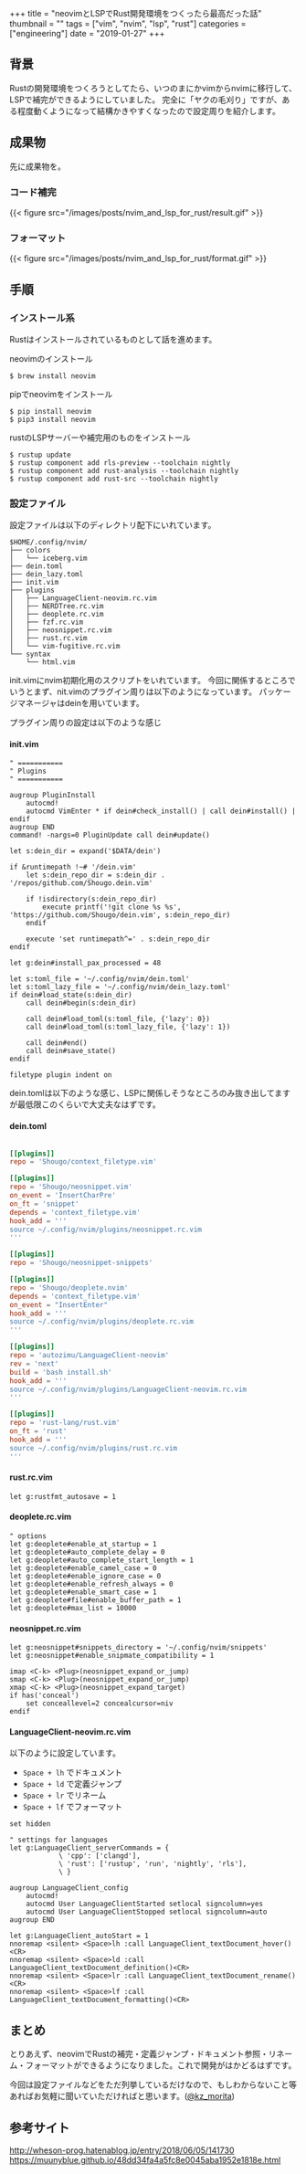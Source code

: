 +++
title = "neovimとLSPでRust開発環境をつくったら最高だった話"
thumbnail = ""
tags = ["vim", "nvim", "lsp", "rust"]
categories = ["engineering"]
date = "2019-01-27"
+++

## 背景

Rustの開発環境をつくろうとしてたら、いつのまにかvimからnvimに移行して、LSPで補完ができるようにしていました。
完全に「ヤクの毛刈り」ですが、ある程度動くようになって結構かきやすくなったので設定周りを紹介します。

## 成果物

先に成果物を。

### コード補完

{{< figure src="/images/posts/nvim_and_lsp_for_rust/result.gif" >}}

### フォーマット

{{< figure src="/images/posts/nvim_and_lsp_for_rust/format.gif" >}}

## 手順

### インストール系

Rustはインストールされているものとして話を進めます。

neovimのインストール

```
$ brew install neovim
```

pipでneovimをインストール

```
$ pip install neovim
$ pip3 install neovim
```

rustのLSPサーバーや補完用のものをインストール

```
$ rustup update
$ rustup component add rls-preview --toolchain nightly
$ rustup component add rust-analysis --toolchain nightly
$ rustup component add rust-src --toolchain nightly
```

### 設定ファイル

設定ファイルは以下のディレクトリ配下にいれています。

```
$HOME/.config/nvim/
├── colors
│   └── iceberg.vim
├── dein.toml
├── dein_lazy.toml
├── init.vim
├── plugins
│   ├── LanguageClient-neovim.rc.vim
│   ├── NERDTree.rc.vim
│   ├── deoplete.rc.vim
│   ├── fzf.rc.vim
│   ├── neosnippet.rc.vim
│   ├── rust.rc.vim
│   └── vim-fugitive.rc.vim
└── syntax
    └── html.vim
```

init.vimにnvim初期化用のスクリプトをいれています。
今回に関係するところでいうとまず、nit.vimのプラグイン周りは以下のようになっています。
パッケージマネージャはdeinを用いています。

プラグイン周りの設定は以下のような感じ

#### init.vim
```vim
" ===========
" Plugins
" ===========

augroup PluginInstall
    autocmd!
    autocmd VimEnter * if dein#check_install() | call dein#install() | endif
augroup END
command! -nargs=0 PluginUpdate call dein#update()

let s:dein_dir = expand('$DATA/dein')

if &runtimepath !~# '/dein.vim'
    let s:dein_repo_dir = s:dein_dir . '/repos/github.com/Shougo.dein.vim'

    if !isdirectory(s:dein_repo_dir)
        execute printf('!git clone %s %s', 'https://github.com/Shougo/dein.vim', s:dein_repo_dir)
    endif

    execute 'set runtimepath^=' . s:dein_repo_dir
endif

let g:dein#install_pax_processed = 48

let s:toml_file = '~/.config/nvim/dein.toml'
let s:toml_lazy_file = '~/.config/nvim/dein_lazy.toml'
if dein#load_state(s:dein_dir)
    call dein#begin(s:dein_dir)

    call dein#load_toml(s:toml_file, {'lazy': 0})
    call dein#load_toml(s:toml_lazy_file, {'lazy': 1})

    call dein#end()
    call dein#save_state()
endif

filetype plugin indent on
```

dein.tomlは以下のような感じ、LSPに関係しそうなところのみ抜き出してますが最低限このくらいで大丈夫なはずです。

#### dein.toml
```toml

[[plugins]]
repo = 'Shougo/context_filetype.vim'

[[plugins]]
repo = 'Shougo/neosnippet.vim'
on_event = 'InsertCharPre'
on_ft = 'snippet'
depends = 'context_filetype.vim'
hook_add = '''
source ~/.config/nvim/plugins/neosnippet.rc.vim
'''

[[plugins]]
repo = 'Shougo/neosnippet-snippets'

[[plugins]]
repo = 'Shougo/deoplete.nvim'
depends = 'context_filetype.vim'
on_event = "InsertEnter"
hook_add = '''
source ~/.config/nvim/plugins/deoplete.rc.vim
'''

[[plugins]]
repo = 'autozimu/LanguageClient-neovim'
rev = 'next'
build = 'bash install.sh'
hook_add = '''
source ~/.config/nvim/plugins/LanguageClient-neovim.rc.vim
'''

[[plugins]]
repo = 'rust-lang/rust.vim'
on_ft = 'rust'
hook_add = '''
source ~/.config/nvim/plugins/rust.rc.vim
'''

```

#### rust.rc.vim
```vim
let g:rustfmt_autosave = 1
```

#### deoplete.rc.vim
```vim
" options
let g:deoplete#enable_at_startup = 1
let g:deoplete#auto_complete_delay = 0
let g:deoplete#auto_complete_start_length = 1
let g:deoplete#enable_camel_case = 0
let g:deoplete#enable_ignore_case = 0
let g:deoplete#enable_refresh_always = 0
let g:deoplete#enable_smart_case = 1
let g:deoplete#file#enable_buffer_path = 1
let g:deoplete#max_list = 10000

```

#### neosnippet.rc.vim
```vim
let g:neosnippet#snippets_directory = '~/.config/nvim/snippets'
let g:neosnippet#enable_snipmate_compatibility = 1

imap <C-k> <Plug>(neosnippet_expand_or_jump)
smap <C-k> <Plug>(neosnippet_expand_or_jump)
xmap <C-k> <Plug>(neosnippet_expand_target)
if has('conceal')
    set conceallevel=2 concealcursor=niv
endif

```

#### LanguageClient-neovim.rc.vim

以下のように設定しています。


* `Space + lh` でドキュメント
* `Space + ld` で定義ジャンプ
* `Space + lr` でリネーム
* `Space + lf` でフォーマット

```vim
set hidden

" settings for languages
let g:LanguageClient_serverCommands = {
            \ 'cpp': ['clangd'],
            \ 'rust': ['rustup', 'run', 'nightly', 'rls'],
            \ }

augroup LanguageClient_config
    autocmd!
    autocmd User LanguageClientStarted setlocal signcolumn=yes
    autocmd User LanguageClientStopped setlocal signcolumn=auto
augroup END

let g:LanguageClient_autoStart = 1
nnoremap <silent> <Space>lh :call LanguageClient_textDocument_hover()<CR>
nnoremap <silent> <Space>ld :call LanguageClient_textDocument_definition()<CR>
nnoremap <silent> <Space>lr :call LanguageClient_textDocument_rename()<CR>
nnoremap <silent> <Space>lf :call LanguageClient_textDocument_formatting()<CR>

```

## まとめ

とりあえず、neovimでRustの補完・定義ジャンプ・ドキュメント参照・リネーム・フォーマットができるようになりました。これで開発がはかどるはずです。

今回は設定ファイルなどをただ列挙しているだけなので、もしわからないこと等あればお気軽に聞いていただければと思います。([@kz_morita](https://twitter.com/kz_morita))

## 参考サイト

http://wheson-prog.hatenablog.jp/entry/2018/06/05/141730
https://muunyblue.github.io/48dd34fa4a5fc8e0045aba1952e1818e.html
